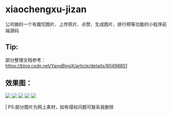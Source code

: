 # xiaochengxu-jizan
公司做的一个有裁切图片、上传照片、点赞、生成图片、排行榜等功能的小程序前端源码
## Tip:
部分整理文档参考：https://blog.csdn.net/YangBingX/article/details/80498851


## 效果图：
<img src="show/s1.png" />
<img src="show/s3.png" />
<img src="show/s2.png" />
<img src="show/s4.png" />
<img src="show/s5.png" />

| PS:部分图片为网上素材，如有侵权问题可联系我删除
